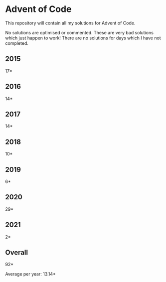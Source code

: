 # Advent of Code

This repository will contain all my solutions for Advent of Code.

No solutions are optimised or commented.  These are very bad solutions which just happen to work!
There are no solutions for days which I have not completed.

## 2015
17*

## 2016 
14*

## 2017
14*

## 2018
10*

## 2019
6*

## 2020
29*

## 2021
2*

## Overall
92*

Average per year: 13.14*
